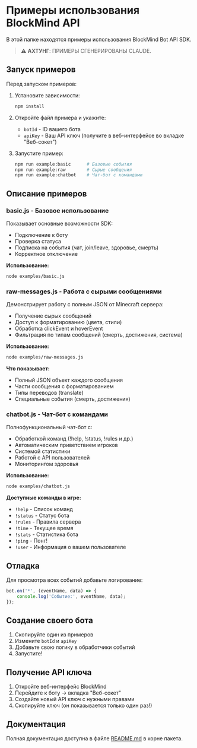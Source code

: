 # Примеры использования BlockMind API

В этой папке находятся примеры использования BlockMind Bot API SDK.

> ⚠️ **АХТУНГ**: ПРИМЕРЫ СГЕНЕРИРОВАНЫ CLAUDE.

## Запуск примеров

Перед запуском примеров:

1. Установите зависимости:
   ```bash
   npm install
   ```

2. Откройте файл примера и укажите:
   - `botId` - ID вашего бота
   - `apiKey` - Ваш API ключ (получите в веб-интерфейсе во вкладке "Веб-сокет")

3. Запустите пример:
   ```bash
   npm run example:basic      # Базовые события
   npm run example:raw        # Сырые сообщения
   npm run example:chatbot    # Чат-бот с командами
   ```

## Описание примеров

### basic.js - Базовое использование

Показывает основные возможности SDK:
- Подключение к боту
- Проверка статуса
- Подписка на события (чат, join/leave, здоровье, смерть)
- Корректное отключение

**Использование:**
```bash
node examples/basic.js
```

### raw-messages.js - Работа с сырыми сообщениями

Демонстрирует работу с полным JSON от Minecraft сервера:
- Получение сырых сообщений
- Доступ к форматированию (цвета, стили)
- Обработка clickEvent и hoverEvent
- Фильтрация по типам сообщений (смерть, достижения, система)

**Использование:**
```bash
node examples/raw-messages.js
```

**Что показывает:**
- Полный JSON объект каждого сообщения
- Части сообщения с форматированием
- Типы переводов (translate)
- Специальные события (смерть, достижения)

### chatbot.js - Чат-бот с командами

Полнофункциональный чат-бот с:
- Обработкой команд (!help, !status, !rules и др.)
- Автоматическим приветствием игроков
- Системой статистики
- Работой с API пользователей
- Мониторингом здоровья

**Использование:**
```bash
node examples/chatbot.js
```

**Доступные команды в игре:**
- `!help` - Список команд
- `!status` - Статус бота
- `!rules` - Правила сервера
- `!time` - Текущее время
- `!stats` - Статистика бота
- `!ping` - Понг!
- `!user` - Информация о вашем пользователе

## Отладка

Для просмотра всех событий добавьте логирование:

```javascript
bot.on('*', (eventName, data) => {
    console.log('Событие:', eventName, data);
});
```

## Создание своего бота

1. Скопируйте один из примеров
2. Измените `botId` и `apiKey`
3. Добавьте свою логику в обработчики событий
4. Запустите!

## Получение API ключа

1. Откройте веб-интерфейс BlockMind
2. Перейдите к боту → вкладка "Веб-сокет"
3. Создайте новый API ключ с нужными правами
4. Скопируйте ключ (он показывается только один раз!)

## Документация

Полная документация доступна в файле [README.md](../README.md) в корне пакета.
